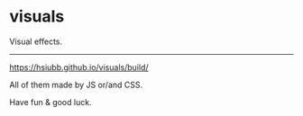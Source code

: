 # visuals

Visual effects.

---

https://hsiubb.github.io/visuals/build/

All of them made by JS or/and CSS.

Have fun & good luck.
